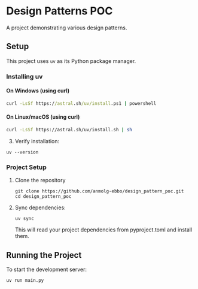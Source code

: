 # Design Patterns POC

A project demonstrating various design patterns.

## Setup

This project uses `uv` as its Python package manager.

### Installing uv

#### On Windows (using curl)

```cmd
curl -LsSf https://astral.sh/uv/install.ps1 | powershell
```

#### On Linux/macOS (using curl)

```bash
curl -LsSf https://astral.sh/uv/install.sh | sh
```

3. Verify installation:

```
uv --version
```

### Project Setup

1. Clone the repository

   ```
   git clone https://github.com/anmolg-ebbo/design_pattern_poc.git
   cd design_pattern_poc
   ```

2. Sync dependencies:
   ```
   uv sync
   ```
   This will read your project dependencies from pyproject.toml and install them.

## Running the Project

To start the development server:

```
uv run main.py
```
